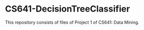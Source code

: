 # CS641-DecisionTreeClassifier
This repository consists of files of Project 1 of CS641: Data Mining.
